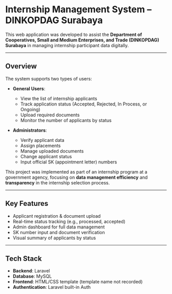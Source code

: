 # Internship Management System – DINKOPDAG Surabaya

This web application was developed to assist the **Department of Cooperatives, Small and Medium Enterprises, and Trade (DINKOPDAG) Surabaya** in managing internship participant data digitally.

---

## Overview

The system supports two types of users:

- **General Users**:
  - View the list of internship applicants
  - Track application status (Accepted, Rejected, In Process, or Ongoing)
  - Upload required documents
  - Monitor the number of applicants by status

- **Administrators**:
  - Verify applicant data
  - Assign placements
  - Manage uploaded documents
  - Change applicant status
  - Input official SK (appointment letter) numbers

This project was implemented as part of an internship program at a government agency, focusing on **data management efficiency** and **transparency** in the internship selection process.

---

## Key Features

- Applicant registration & document upload
- Real-time status tracking (e.g., processed, accepted)
- Admin dashboard for full data management
- SK number input and document verification
- Visual summary of applicants by status

---

## Tech Stack

- **Backend**: Laravel
- **Database**: MySQL
- **Frontend**: HTML/CSS template (template name not recorded)
- **Authentication**: Laravel built-in Auth
